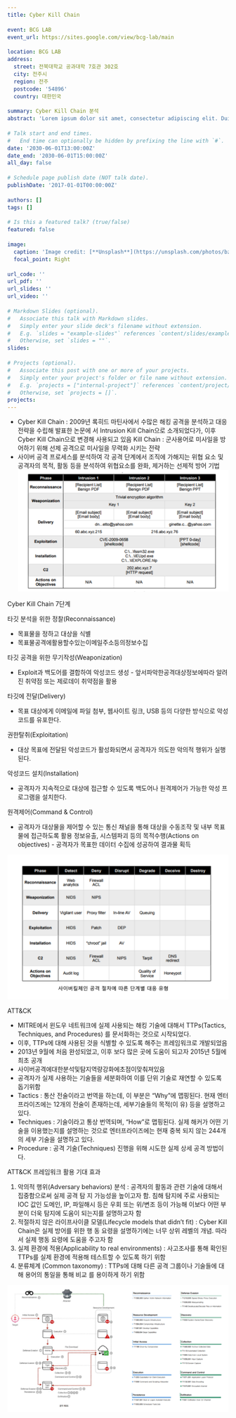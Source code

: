 ```yaml
---
title: Cyber Kill Chain

event: BCG LAB
event_url: https://sites.google.com/view/bcg-lab/main

location: BCG LAB
address:
  street: 전북대학교 공과대학 7호관 302호
  city: 전주시
  region: 전주
  postcode: '54896'
  country: 대한민국

summary: Cyber Kill Chain 분석
abstract: 'Lorem ipsum dolor sit amet, consectetur adipiscing elit. Duis posuere tellusac convallis placerat. Proin tincidunt magna sed ex sollicitudin condimentum. Sed ac faucibus dolor, scelerisque sollicitudin nisi. Cras purus urna, suscipit quis sapien eu, pulvinar tempor diam.'

# Talk start and end times.
#   End time can optionally be hidden by prefixing the line with `#`.
date: '2030-06-01T13:00:00Z'
date_end: '2030-06-01T15:00:00Z'
all_day: false

# Schedule page publish date (NOT talk date).
publishDate: '2017-01-01T00:00:00Z'

authors: []
tags: []

# Is this a featured talk? (true/false)
featured: false

image:
  caption: 'Image credit: [**Unsplash**](https://unsplash.com/photos/bzdhc5b3Bxs)'
  focal_point: Right

url_code: ''
url_pdf: ''
url_slides: ''
url_video: ''

# Markdown Slides (optional).
#   Associate this talk with Markdown slides.
#   Simply enter your slide deck's filename without extension.
#   E.g. `slides = "example-slides"` references `content/slides/example-slides.md`.
#   Otherwise, set `slides = ""`.
slides:

# Projects (optional).
#   Associate this post with one or more of your projects.
#   Simply enter your project's folder or file name without extension.
#   E.g. `projects = ["internal-project"]` references `content/project/deep-learning/index.md`.
#   Otherwise, set `projects = []`.
projects:
---
```


- Cyber Kill Chain : 2009년 록히드 마틴사에서 수많은 해킹 공격을 분석하고 대응전략을 수립해 발표한 논문에 서 Intrusion Kill Chain으로 소개되었다가, 이후 Cyber Kill Chain으로 변경해 사용되고 있음
Kill Chain : 군사용어로 미사일을 방어하기 위해 선제 공격으로 미사일을 무력화 시키는 전략
- 사이버 공격 프로세스를 분석하여 각 공격 단계에서 조직에 가해지는 위협 요소 및 공격자의 목적, 활동 등을 분석하여 위협요소를 완화, 제거하는 선제적 방어 기법
![Instrusion Attempts 1, 2, and 3 Indicators](cyber.png "Instrusion Attempts 1, 2, and 3 Indicators")

Cyber Kill Chain 7단계

타깃 분석을 위한 정찰(Reconnaissance)

- 목표물을 정하고 대상을 식별
- 목표물공격에활용할수있는이메일주소등의정보수집

타깃 공격을 위한 무기작성(Weaponization)

- Exploit과 백도어를 결합하여 악성코드 생성 - 앞서파악한공격대상정보에따라
알려진 취약점 또는 제로데이 취약점을 활용

타깃에 전달(Delivery)

- 목표 대상에게 이메일에 파일 첨부, 웹사이트 링크, USB 등의
다양한 방식으로 악성코드를 유포한다.

권한탈취(Exploitation)

- 대상 목표에 전달된 악성코드가 활성화되면서
공격자가 의도한 악의적 행위가 실행된다.

악성코드 설치(Installation)

- 공격자가 지속적으로 대상에 접근할 수 있도록
백도어나 원격제어가 가능한 악성 프로그램을 설치한다.

원격제어(Command & Control)

- 공격자가 대상물을 제어할 수 있는 통신 채널을 통해 대상을 수동조작 및 내부 목표물에 접근하도록 활용
정보유출, 시스템파괴 등의 목적수행(Actions on objectives) - 공격자가 목표한 데이터 수집에 성공하여 결과물 획득

![CyberKillChain](cyber2.png "사이버킬체인 공격 절차에 따른 단계별 대응 유형")

ATT&CK

- MITRE에서 윈도우 네트워크에 실제 사용되는 해킹 기술에 대해서 TTPs(Tactics, Techniques, and Procedures) 를 문서화하는 것으로 시작되었다.
- 이후, TTPs에 대해 사용된 것을 식별할 수 있도록 해주는 프레임워크로 개발되었음
- 2013년 9월에 처음 완성되었고, 이후 보다 많은 곳에 도움이 되고자 2015년 5월에 최초 공개
- 사이버공격에대한분석및탐지역량강화에초점이맞춰져있음
- 공격자가 실제 사용하는 기술들을 세분화하여 이를 단위 기술로 재연할 수 있도록 돕기위함
- Tactics : 통산 전술이라고 번역을 하는데, 이 부분은 “Why”에 맵핑된다. 현재 엔터프라이즈에는 12개의 전술이 존재하는데, 세부기술들의 목적(이 유) 등을 설명하고 있다.
- Techniques : 기술이라고 통상 번역되며, “How”로 맵핑된다. 실제 해커가 어떤 기술을 이용했는지를 설명하는 것으로 엔터프라이즈에는 현재 중복 되지 않는 244개의 세부 기술을 설명하고 있다.
- Procedure : 공격 기술(Techniques) 진행을 위해 시도한 실제 상세 공격 방법이다.

ATT&CK 프레임워크 활용 기대 효과
1. 악의적 행위(Adversary behaviors) 분석 : 공격자의 활동과 관련 기술에 대해서 집중함으로써 실제 공격 탐
지 가능성을 높이고자 함. 침해 탐지에 주로 사용되는 IOC 값인 도메인, IP, 파일해시 등은 우회 또는 위/변조
등이 가능해 이보다 어떤 부분이 더욱 탐지에 도움이 되는지를 설명하고자 함
2. 적절하지 않은 라이프사이클 모델(Lifecycle models that didn’t fit) : Cyber Kill Chain은 실제 방어를 위한 행
동 요령을 설명하기에는 너무 상위 레벨의 개념. 따라서 실제 행동 요령에 도움을 주고자 함
3. 실제 환경에 적용(Applicability to real environments) : 사고조사를 통해 확인된 TTPs를 실제 환경에 적용해
테스트할 수 있도록 하기 위함
4. 분류체계 (Common taxonomy) : TTPs에 대해 다른 공격 그룹이나 기술들에 대해 용어의 통일을 통해 비교
를 용이하게 하기 위함

![CyberKillChain](attack.png "공격 개요도")

